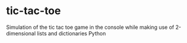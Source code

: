 # tic-tac-toe
Simulation of the tic tac toe game in the console while making use of 2-dimensional lists and dictionaries Python

